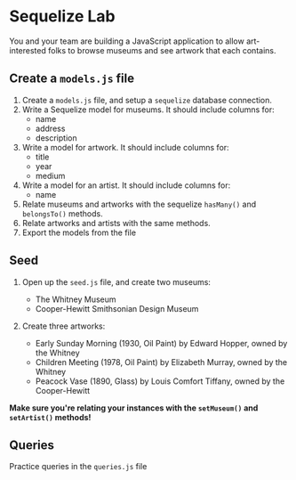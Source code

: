 # Sequelize Lab

You and your team are building a JavaScript application to allow art-interested folks to browse museums and see artwork that each contains.

## Create a `models.js` file

1. Create a `models.js` file, and setup a `sequelize` database connection.
1. Write a Sequelize model for museums. It should include columns for:
   - name
   - address
   - description
1. Write a model for artwork. It should include columns for:
   - title
   - year
   - medium
1. Write a model for an artist. It should include columns for:
   - name
1. Relate museums and artworks with the sequelize `hasMany()` and `belongsTo()` methods.
1. Relate artworks and artists with the same methods.
1. Export the models from the file

## Seed

1. Open up the `seed.js` file, and create two museums:
    - The Whitney Museum
    - Cooper-Hewitt Smithsonian Design Museum

1. Create three artworks:
    - Early Sunday Morning (1930, Oil Paint) by Edward Hopper, owned by the Whitney
    - Children Meeting (1978, Oil Paint) by Elizabeth Murray, owned by the Whitney
    - Peacock Vase (1890, Glass) by Louis Comfort Tiffany, owned by the Cooper-Hewitt

**Make sure you're relating your instances with the `setMuseum()` and `setArtist()` methods!**

## Queries

Practice queries in the `queries.js` file